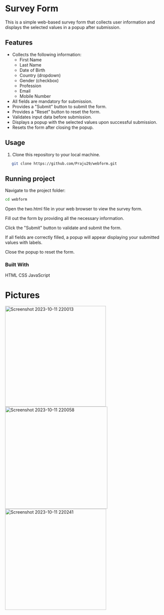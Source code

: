 # Survey Form

This is a simple web-based survey form that collects user information and displays the selected values in a popup after submission.

## Features

- Collects the following information:
  - First Name
  - Last Name
  - Date of Birth
  - Country (dropdown)
  - Gender (checkbox)
  - Profession
  - Email
  - Mobile Number
- All fields are mandatory for submission.
- Provides a "Submit" button to submit the form.
- Provides a "Reset" button to reset the form.
- Validates input data before submission.
- Displays a popup with the selected values upon successful submission.
- Resets the form after closing the popup.

## Usage

1. Clone this repository to your local machine.

```bash
   git clone https://github.com/Praju29/webform.git
```
## Running project
Navigate to the project folder:
```bash
cd webform
```
Open the two.html file in your web browser to view the survey form.

Fill out the form by providing all the necessary information.

Click the "Submit" button to validate and submit the form.

If all fields are correctly filled, a popup will appear displaying your submitted values with labels.

Close the popup to reset the form.

### Built With
HTML
CSS
JavaScript

# Pictures

<img width="329" alt="Screenshot 2023-10-11 220013" src="https://github.com/Praju29/webform/assets/134161335/24037e45-b1c5-47ca-871a-b89b7db4acc8">

<br>
<img width="334" alt="Screenshot 2023-10-11 220058" src="https://github.com/Praju29/webform/assets/134161335/a0def007-0330-485e-91d7-069414a287f7">
<br>
<img width="330" alt="Screenshot 2023-10-11 220241" src="https://github.com/Praju29/webform/assets/134161335/dc57a4fc-03e8-4617-adf0-b971eec48a6f">



